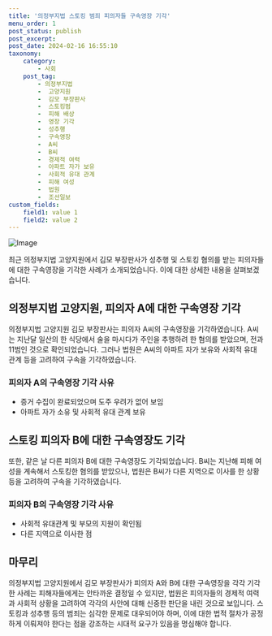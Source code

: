 ```yaml
---
title: '의정부지법 스토킹 범죄 피의자들 구속영장 기각'
menu_order: 1
post_status: publish
post_excerpt: 
post_date: 2024-02-16 16:55:10
taxonomy:
    category:
        - 사회
    post_tag:
        - 의정부지법
        -  고양지원
        -  김모 부장판사
        -  스토킹범
        -  피해 배상
        -  영장 기각
        -  성추행
        -  구속영장
        -  A씨
        -  B씨
        -  경제적 여력
        -  아파트 자가 보유
        -  사회적 유대 관계
        -  피해 여성
        -  법원
        -  조선일보
custom_fields:
    field1: value 1
    field2: value 2
---
```


![Image](https://imgnews.pstatic.net/image/081/2024/02/10/0003429733_001_20240210175001654.jpg?type=w647)

최근 의정부지법 고양지원에서 김모 부장판사가 성추행 및 스토킹 혐의를 받는 피의자들에 대한 구속영장을 기각한 사례가 소개되었습니다. 이에 대한 상세한 내용을 살펴보겠습니다.
## 의정부지법 고양지원, 피의자 A에 대한 구속영장 기각
의정부지법 고양지원 김모 부장판사는 피의자 A씨의 구속영장을 기각하였습니다. A씨는 지난달 일산의 한 식당에서 술을 마시다가 주인을 추행하려 한 혐의를 받았으며, 전과 11범인 것으로 확인되었습니다. 그러나 법원은 A씨의 아파트 자가 보유와 사회적 유대 관계 등을 고려하여 구속을 기각하였습니다.
### 피의자 A의 구속영장 기각 사유
- 증거 수집이 완료되었으며 도주 우려가 없어 보임
- 아파트 자가 소유 및 사회적 유대 관계 보유
## 스토킹 피의자 B에 대한 구속영장도 기각
또한, 같은 날 다른 피의자 B에 대한 구속영장도 기각되었습니다. B씨는 지난해 피해 여성을 계속해서 스토킹한 혐의를 받았으나, 법원은 B씨가 다른 지역으로 이사를 한 상황 등을 고려하여 구속을 기각하였습니다.
### 피의자 B의 구속영장 기각 사유
- 사회적 유대관계 및 부모의 지원이 확인됨
- 다른 지역으로 이사한 점
## 마무리
의정부지법 고양지원에서 김모 부장판사가 피의자 A와 B에 대한 구속영장을 각각 기각한 사례는 피해자들에게는 안타까운 결정일 수 있지만, 법원은 피의자들의 경제적 여력과 사회적 상황을 고려하여 각각의 사안에 대해 신중한 판단을 내린 것으로 보입니다. 스토킹과 성추행 등의 범죄는 심각한 문제로 대우되어야 하며, 이에 대한 법적 절차가 공정하게 이뤄져야 한다는 점을 강조하는 시대적 요구가 있음을 명심해야 합니다.
